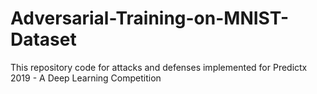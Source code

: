# Adversarial-Training-on-MNIST-Dataset
This repository code for attacks and defenses implemented for Predictx 2019 - A Deep Learning Competition
